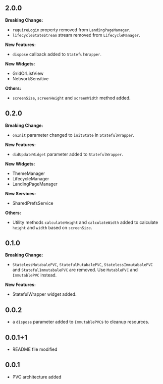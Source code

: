 ## 2.0.0

**Breaking Change:**

- `requireLogin` property removed from `LandingPageManager`.
- `lifecycleStateStream` stream removed from `LifecycleManager`.

**New Features:**

- `dispose` callback added to `StatefulWrapper`.

**New Widgets:**

- GridOrListView
- NetworkSensitive

**Others:**

- `screenSize`, `screenHeight` and `screenWidth` method added.

## 0.2.0

**Breaking Change:**

- `onInit` parameter changed to `initState` in `StatefulWrapper`.

**New Features:**

- `didUpdateWidget` parameter added to `StatefulWrapper`.

**New Widgets:**

- ThemeManager
- LifecycleManager
- LandingPageManager

**New Services:**

- SharedPrefsService

**Others:**

- Utility methods `calculateHeight` and `calculateWidth` added to calculate `height` and `width` based on `screenSize`.

## 0.1.0

**Breaking Change:**

- `StatelessMutabalePVC`, `StatefulMutabalePVC`, `StatelessImmutabalePVC`
  and `StatefulImmutabalePVC` are removed. Use `MutablePVC` and `ImmutablePVC` instead.

**New Features:**

- StatefulWrapper widget added.

## 0.0.2

- a `dispose` parameter added to `ImmutablePVC`s to cleanup resources.

## 0.0.1+1

- README file modified

## 0.0.1

- PVC architecture added

